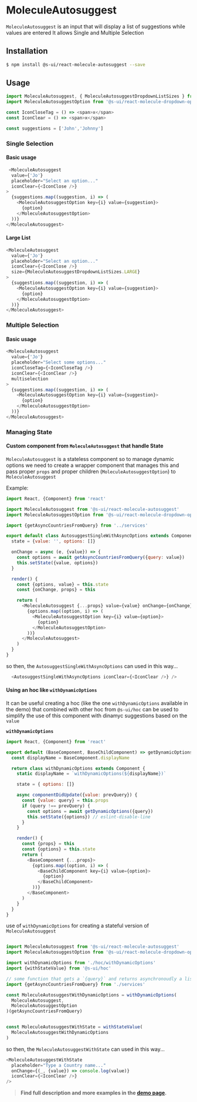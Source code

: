# MoleculeAutosuggest

`MoleculeAutosuggest` is an input that will display a list of suggestions while values are entered
It allows Single and Multiple Selection

## Installation

```sh
$ npm install @s-ui/react-molecule-autosuggest --save
```

## Usage

```js
import MoleculeAutosuggest, { MoleculeAutosuggestDropdownListSizes } from '@s-ui/react-molecule-autosuggest'
import MoleculeAutosuggestOption from '@s-ui/react-molecule-dropdown-option'

const IconCloseTag = () => <span>x</span>  
const IconClear = () => <span>x</span>  

const suggestions = ['John','Johnny']
```

### Single Selection

#### Basic usage
```js
 <MoleculeAutosuggest
  value={'Jo'}
  placeholder="Select an option..."
  iconClear={<IconClose />}
>
  {suggestions.map((suggestion, i) => (
    <MoleculeAutosuggestOption key={i} value={suggestion}>
      {option}
    </MoleculeAutosuggestOption>
  ))}
</MoleculeAutosuggest>
```

#### Large List
```js
<MoleculeAutosuggest
  value={'Jo'}
  placeholder="Select an option..."
  iconClear={<IconClose />}
  size={MoleculeAutosuggestDropdownListSizes.LARGE}
>
  {suggestions.map((suggestion, i) => (
    <MoleculeAutosuggestOption key={i} value={suggestion}>
      {option}
    </MoleculeAutosuggestOption>
  ))}
</MoleculeAutosuggest>
```

### Multiple Selection

#### Basic usage
```js
<MoleculeAutosuggest
  value={'Jo'}
  placeholder="Select some options..."
  iconCloseTag={<IconCloseTag />}
  iconClear={<IconClear />}
  multiselection
>
  {suggestions.map((suggestion, i) => (
    <MoleculeAutosuggestOption key={i} value={suggestion}>
      {option}
    </MoleculeAutosuggestOption>
  ))}
</MoleculeAutosuggest>
```

### Managing State

#### Custom component from `MoleculeAutosuggest` that handle State

`MoleculeAutosuggest` is a stateless component so to manage dynamic options we need to create a wrapper component that manages this and pass proper `props` and proper children (`MoleculeAutosuggestOption`) to `MoleculeAutosuggest`

Example:

```js
import React, {Component} from 'react'

import MoleculeAutosuggest from '@s-ui/react-molecule-autosuggest'
import MoleculeAutosuggestOption from '@s-ui/react-molecule-dropdown-option'

import {getAsyncCountriesFromQuery} from '../services'

export default class AutosuggestSingleWithAsyncOptions extends Component {
  state = {value: '', options: []}

  onChange = async (e, {value}) => {
    const options = await getAsyncCountriesFromQuery({query: value})
    this.setState({value, options})
  }

  render() {
    const {options, value} = this.state
    const {onChange, props} = this

    return (
      <MoleculeAutosuggest {...props} value={value} onChange={onChange}>
        {options.map((option, i) => (
          <MoleculeAutosuggestOption key={i} value={option}>
            {option}
          </MoleculeAutosuggestOption>
        ))}
      </MoleculeAutosuggest>
    )
  }
}

```

so then, the `AutosuggestSingleWithAsyncOptions` can used in this way...

```js
  <AutosuggestSingleWithAsyncOptions iconClear={<IconClear />} />
```

#### Using an hoc like `withDynamicOptions`

It can be useful creating a hoc (like the one `withDynamicOptions` available in the demo) that combined with other hoc from `@s-ui/hoc` can be used to simplify the use of this component with dinamyc suggestions based on the `value`

**`withDynamicOptions`**
```js
import React, {Component} from 'react'

export default (BaseComponent, BaseChildComponent) => getDynamicOptions => {
  const displayName = BaseComponent.displayName

  return class withDynamicOptions extends Component {
    static displayName = `withDynamicOptions(${displayName})`

    state = { options: []}

    async componentDidUpdate({value: prevQuery}) {
      const {value: query} = this.props
      if (query !== prevQuery) {
        const options = await getDynamicOptions({query})
        this.setState({options}) // eslint-disable-line
      }
    }

    render() {
      const {props} = this
      const {options} = this.state
      return (
        <BaseComponent {...props}>
          {options.map((option, i) => (
            <BaseChildComponent key={i} value={option}>
              {option}
            </BaseChildComponent>
          ))}
        </BaseComponent>
      )
    }
  }
}

```

use of `withDynamicOptions` for creating a stateful version of `MoleculeAutosuggest`
```js

import MoleculeAutosuggest from '@s-ui/react-molecule-autosuggest'
import MoleculeAutosuggestOption from '@s-ui/react-molecule-dropdown-option'

import withDynamicOptions from './hoc/withDynamicOptions'
import {withStateValue} from '@s-ui/hoc'

// some function that gets a `{query}` and returns asynchronoudly a list of values
import {getAsyncCountriesFromQuery} from './services'

const MoleculeAutosuggestWithDynamicOptions = withDynamicOptions(
  MoleculeAutosuggest,
  MoleculeAutosuggestOption
)(getAsyncCountriesFromQuery)


const MoleculeAutosuggestWithState = withStateValue(
  MoleculeAutosuggestWithDynamicOptions
)
```

so then, the `MoleculeAutosuggestWithState` can used in this way...

```js
<MoleculeAutosuggestWithState
  placeholder="Type a Country name..."
  onChange={(_, {value}) => console.log(value)}
  iconClear={<IconClear />}
/>
```





> **Find full description and more examples in the [demo page](https://sui-components.now.sh/workbench/molecule/autosuggest/demo).**